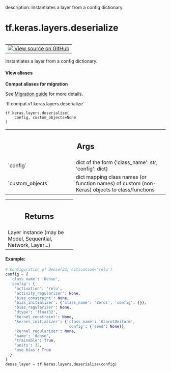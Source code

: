 description: Instantiates a layer from a config dictionary.

<div itemscope itemtype="http://developers.google.com/ReferenceObject">
<meta itemprop="name" content="tf.keras.layers.deserialize" />
<meta itemprop="path" content="Stable" />
</div>

# tf.keras.layers.deserialize

<!-- Insert buttons and diff -->

<table class="tfo-notebook-buttons tfo-api nocontent" align="left">
<td>
  <a target="_blank" href="https://github.com/keras-team/keras/tree/v2.7.0/keras/layers/serialization.py#L168-L211">
    <img src="https://www.tensorflow.org/images/GitHub-Mark-32px.png" />
    View source on GitHub
  </a>
</td>
</table>



Instantiates a layer from a config dictionary.

<section class="expandable">
  <h4 class="showalways">View aliases</h4>
  <p>
<b>Compat aliases for migration</b>
<p>See
<a href="https://www.tensorflow.org/guide/migrate">Migration guide</a> for
more details.</p>
<p>`tf.compat.v1.keras.layers.deserialize`</p>
</p>
</section>

<pre class="devsite-click-to-copy prettyprint lang-py tfo-signature-link">
<code>tf.keras.layers.deserialize(
    config, custom_objects=None
)
</code></pre>



<!-- Placeholder for "Used in" -->


<!-- Tabular view -->
 <table class="responsive fixed orange">
<colgroup><col width="214px"><col></colgroup>
<tr><th colspan="2"><h2 class="add-link">Args</h2></th></tr>

<tr>
<td>
`config`
</td>
<td>
dict of the form {'class_name': str, 'config': dict}
</td>
</tr><tr>
<td>
`custom_objects`
</td>
<td>
dict mapping class names (or function names) of custom
(non-Keras) objects to class/functions
</td>
</tr>
</table>



<!-- Tabular view -->
 <table class="responsive fixed orange">
<colgroup><col width="214px"><col></colgroup>
<tr><th colspan="2"><h2 class="add-link">Returns</h2></th></tr>
<tr class="alt">
<td colspan="2">
Layer instance (may be Model, Sequential, Network, Layer...)
</td>
</tr>

</table>



#### Example:



```python
# Configuration of Dense(32, activation='relu')
config = {
  'class_name': 'Dense',
  'config': {
    'activation': 'relu',
    'activity_regularizer': None,
    'bias_constraint': None,
    'bias_initializer': {'class_name': 'Zeros', 'config': {}},
    'bias_regularizer': None,
    'dtype': 'float32',
    'kernel_constraint': None,
    'kernel_initializer': {'class_name': 'GlorotUniform',
                           'config': {'seed': None}},
    'kernel_regularizer': None,
    'name': 'dense',
    'trainable': True,
    'units': 32,
    'use_bias': True
  }
}
dense_layer = tf.keras.layers.deserialize(config)
```